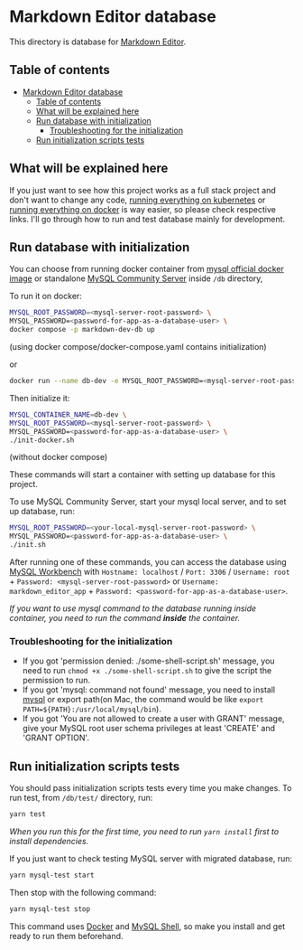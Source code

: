 # Markdown Editor database

This directory is database for [Markdown Editor](../README.md).

## Table of contents

- [Markdown Editor database](#markdown-editor-database)
  - [Table of contents](#table-of-contents)
  - [What will be explained here](#what-will-be-explained-here)
  - [Run database with initialization](#run-database-with-initialization)
    - [Troubleshooting for the initialization](#troubleshooting-for-the-initialization)
  - [Run initialization scripts tests](#run-initialization-scripts-tests)

## What will be explained here

If you just want to see how this project works as a full stack project and don't want to change any code, [running everything on kubernetes](/README.md#run-everything-on-kubernetes) or [running everything on docker](/README.md#run-everything-on-docker) is way easier, so please check respective links.
I'll go through how to run and test database mainly for development.

## Run database with initialization

You can choose from running docker container from [mysql official docker image](https://hub.docker.com/_/mysql) or standalone [MySQL Community Server](https://dev.mysql.com/downloads/mysql/) inside `/db` directory,

To run it on docker:

```sh
MYSQL_ROOT_PASSWORD=<mysql-server-root-password> \
MYSQL_PASSWORD=<password-for-app-as-a-database-user> \
docker compose -p markdown-dev-db up
```

(using docker compose/docker-compose.yaml contains initialization)

or

```sh
docker run --name db-dev -e MYSQL_ROOT_PASSWORD=<mysql-server-root-password> -d -p 3306:3306 mysql:8.0.31
```

Then initialize it:

```sh
MYSQL_CONTAINER_NAME=db-dev \
MYSQL_ROOT_PASSWORD=<mysql-server-root-password> \
MYSQL_PASSWORD=<password-for-app-as-a-database-user> \
./init-docker.sh
```

(without docker compose)

These commands will start a container with setting up database for this project.

To use MySQL Community Server, start your mysql local server, and to set up database, run:

```sh
MYSQL_ROOT_PASSWORD=<your-local-mysql-server-root-password> \
MYSQL_PASSWORD=<password-for-app-as-a-database-user> \
./init.sh
```

After running one of these commands, you can access the database using [MySQL Workbench](https://dev.mysql.com/downloads/workbench/) with `Hostname: localhost` / `Port: 3306` / `Username: root` + `Password: <mysql-server-root-password>` or `Username: markdown_editor_app` + `Password: <password-for-app-as-a-database-user>`.

*If you want to use mysql command to the database running inside container, you need to run the command **inside** the container.*

### Troubleshooting for the initialization

- If you got 'permission denied: ./some-shell-script.sh' message, you need to run `chmod +x ./some-shell-script.sh` to give the script the permission to run.
- If you got 'mysql: command not found' message, you need to install [mysql](https://dev.mysql.com/downloads/mysql/) or export path(on Mac, the command would be like `export PATH=${PATH}:/usr/local/mysql/bin`).
- If you got 'You are not allowed to create a user with GRANT' message, give your MySQL root user schema privileges at least 'CREATE' and 'GRANT OPTION'.

## Run initialization scripts tests

You should pass initialization scripts tests every time you make changes.
To run test, from `/db/test/` directory, run:

```sh
yarn test
```

*When you run this for the first time, you need to run ``yarn install`` first to install dependencies.*

If you just want to check testing MySQL server with migrated database, run:

```sh
yarn mysql-test start
```

Then stop with the following command:

```sh
yarn mysql-test stop
```

This command uses [Docker](https://docs.docker.com/) and [MySQL Shell](https://dev.mysql.com/downloads/shell/), so make you install and get ready to run them beforehand.
